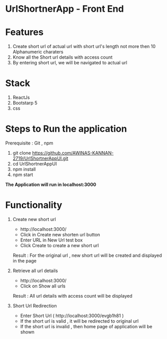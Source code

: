 # UrlShortnerApp - Front End

# Features

1) Create short url of actual url with short url's length not more then 10 Alphanumeric charaters
2) Know all the Short url details with access count
3) By entering short url, we will be navigated to actual url

# Stack
1) ReactJs
2) Bootstarp 5
3) css

# Steps to Run the application
Prerequisite : Git , npm

1) git clone https://github.com/AWINAS-KANNAN-2719/UrlShortnerAppUI.git
2) cd UrlShortnerAppUI
3) npm install
4) npm start

**The Application will run in localhost:3000**

# Functionality

1) Create new short url
   
   * http://localhost:3000/
   * Click in Create new shorten url button
   * Enter URL in New Url test box
   * Click Create to create a new short url
   
   Result :
   For the original url , new short url will be created and displayed in the page
   
 2) Retrieve all url details
    
    * http://localhost:3000/
    * Click on Show all urls
    
    Result :
    All url details with access count will be displayed
    
3) Short Url Redirection
    
    * Enter Short Url ( http://localhost:3000/evgb1h81 )
    * If the short url is valid , it will be redirected to original url
    * If the short url is invalid , then home page of application will be shown


